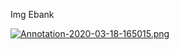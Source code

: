 Img Ebank

[![Annotation-2020-03-18-165015.png](https://i.postimg.cc/BZNVDRsZ/Annotation-2020-03-18-165015.png)](https://postimg.cc/Z0BHz7CX)
